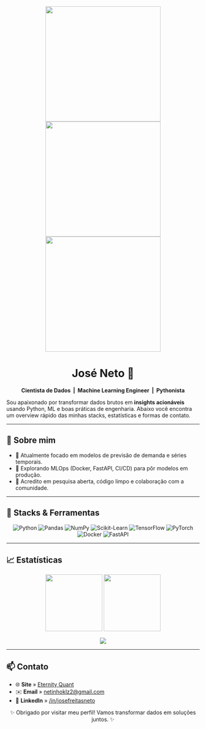 <!-- banner ----------------------------------------------------------------->
<div align="center">

<!-- 3-D contribution graph (gera com o Action indicado abaixo) -->
<img src="./profile-3d-contrib/profile-night-rainbow.svg" width="300" />

<!-- Donut de linguagens (github-readme-stats) -->
<img src="https://github-readme-stats.vercel.app/api/top-langs/?username=Netinhoklz&layout=donut&langs_count=8&theme=radical" width="300"/>

<!-- Radar de atividades (github-profile-summary-cards) -->
<img src="https://github-profile-summary-cards.vercel.app/api/cards/profile-details?username=Netinhoklz&theme=radical" width="300"/>
</div>

<!-- título ------------------------------------------------------------------>
<h1 align="center">José Neto&nbsp;👋</h1>
<p align="center">
  <b>Cientista de Dados &nbsp;|&nbsp; Machine Learning Engineer &nbsp;|&nbsp; Pythonista</b>
</p>

Sou apaixonado por transformar dados brutos em **insights acionáveis** usando
Python, ML e boas práticas de engenharia. Abaixo você encontra um
overview rápido das minhas stacks, estatísticas e formas de contato.

---

## 🚀 Sobre mim
- 🔭 Atualmente focado em modelos de previsão de demanda e séries temporais.
- 🌱 Explorando MLOps (Docker, FastAPI, CI/CD) para pôr modelos em produção.
- 🤝 Acredito em pesquisa aberta, código limpo e colaboração com a comunidade.

---

## 🔧 Stacks & Ferramentas
<p align="center">
  <img title="Python"   src="https://img.shields.io/badge/Python-3776AB?style=flat&logo=python&logoColor=white"/>
  <img title="Pandas"   src="https://img.shields.io/badge/Pandas-150458?style=flat&logo=pandas&logoColor=white"/>
  <img title="NumPy"    src="https://img.shields.io/badge/Numpy-013243?style=flat&logo=numpy&logoColor=white"/>
  <img title="Scikit-Learn"  src="https://img.shields.io/badge/Scikit--Learn-F7931E?style=flat&logo=scikit-learn&logoColor=white"/>
  <img title="TensorFlow" src="https://img.shields.io/badge/TensorFlow-FF6F00?style=flat&logo=tensorflow&logoColor=white"/>
  <img title="PyTorch"   src="https://img.shields.io/badge/PyTorch-ee4c2c?style=flat&logo=pytorch&logoColor=white"/>
  <img title="Docker"    src="https://img.shields.io/badge/Docker-2496ED?style=flat&logo=docker&logoColor=white"/>
  <img title="FastAPI"   src="https://img.shields.io/badge/FastAPI-009688?style=flat&logo=fastapi&logoColor=white"/>
</p>

---

## 📈 Estatísticas
<p align="center">
  <!-- Stats card -->
  <img src="https://github-readme-stats.vercel.app/api?username=Netinhoklz&show_icons=true&theme=radical&count_private=true" height="148"/>
  <!-- Streak -->
  <img src="https://streak-stats.demolab.com?user=Netinhoklz&theme=radical&hide_border=true" height="148"/>
</p>

<!-- Trophies estilo “Achievements” -->
<p align="center">
  <img src="https://github-profile-trophy.vercel.app/?username=Netinhoklz&margin-w=8&row=1&theme=radical"/>
</p>

---

## 📫 Contato
- 🌐 <strong>Site</strong>&nbsp;»&nbsp;<a href="https://site-eternity-quant.onrender.com">Eternity Quant</a>
- ✉️ <strong>Email</strong>&nbsp;»&nbsp;<a href="mailto:netinhoklz2@gmail.com">netinhoklz2@gmail.com</a>
- 💼 <strong>LinkedIn</strong>&nbsp;»&nbsp;<a href="https://www.linkedin.com/in/josefreitasneto/">/in/josefreitasneto</a>

<!-- rodapé --------------------------------------------------------------->
<p align="center">✨ Obrigado por visitar meu perfil! Vamos transformar dados em soluções juntos. ✨</p>
